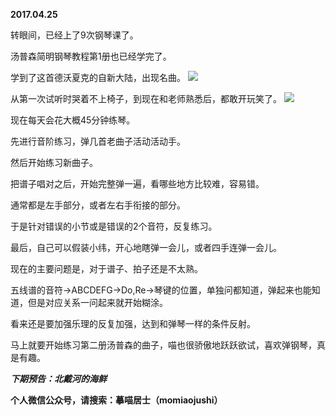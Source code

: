 
          
**2017.04.25**

转眼间，已经上了9次钢琴课了。

汤普森简明钢琴教程第1册也已经学完了。

学到了这首德沃夏克的自新大陆，出现名曲。
![](http://imglf.nosdn.127.net/img/VXZ0d2VxcFM1QVZmMFdXV3NpcnRrZ3dnMXZzZlpFODlNd2ExTXRNRFpZWT0.jpg)


从第一次试听时哭着不上椅子，到现在和老师熟悉后，都敢开玩笑了。
![](http://imglf1.nosdn.127.net/img/QnRRcG5Hb3JWc3lvZ0VjS2NiL0QyZnBlYXRZVkVxZnVoS0xtOU5MeVdKMD0.jpg)


现在每天会花大概45分钟练琴。

先进行音阶练习，弹几首老曲子活动活动手。

然后开始练习新曲子。

把谱子唱对之后，开始完整弹一遍，看哪些地方比较难，容易错。

通常都是左手部分，或者左右手衔接的部分。

于是针对错误的小节或是错误的2个音符，反复练习。

最后，自己可以假装小纬，开心地瞎弹一会儿，或者四手连弹一会儿。

现在的主要问题是，对于谱子、拍子还是不太熟。

五线谱的音符-&gt;ABCDEFG-&gt;Do,Re-&gt;琴键的位置，单独问都知道，弹起来也能知道，但是对应关系一问起来就开始糊涂。

看来还是要加强乐理的反复加强，达到和弹琴一样的条件反射。

马上就要开始练习第二册汤普森的曲子，喵也很骄傲地跃跃欲试，喜欢弹钢琴，真是有趣。


***下期预告：北戴河的海鲜***


**个人微信公众号，请搜索：摹喵居士（momiaojushi）**

        